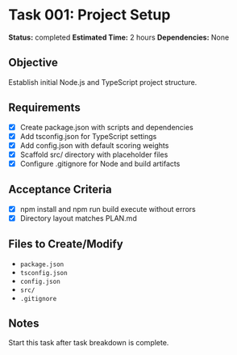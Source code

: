 # Task 001: Project Setup

**Status:** completed
**Estimated Time:** 2 hours
**Dependencies:** None

## Objective
Establish initial Node.js and TypeScript project structure.

## Requirements
- [x] Create package.json with scripts and dependencies
- [x] Add tsconfig.json for TypeScript settings
- [x] Add config.json with default scoring weights
- [x] Scaffold src/ directory with placeholder files
- [x] Configure .gitignore for Node and build artifacts

## Acceptance Criteria
- [x] npm install and npm run build execute without errors
- [x] Directory layout matches PLAN.md

## Files to Create/Modify
- `package.json`
- `tsconfig.json`
- `config.json`
- `src/`
- `.gitignore`

## Notes
Start this task after task breakdown is complete.

